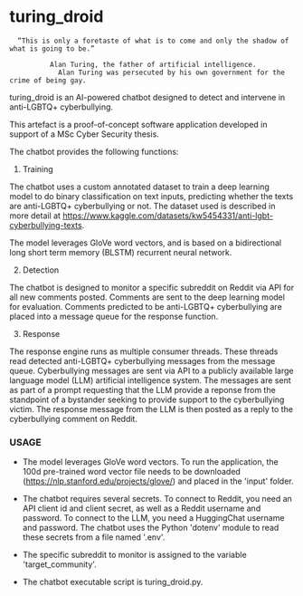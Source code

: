# turing_droid

      “This is only a foretaste of what is to come and only the shadow of what is going to be.”

              Alan Turing, the father of artificial intelligence.
                Alan Turing was persecuted by his own government for the crime of being gay.  
                
turing_droid is an AI-powered chatbot designed to detect and intervene in anti-LGBTQ+ cyberbullying.

This artefact is a proof-of-concept software application developed in support of a MSc Cyber Security thesis.

The chatbot provides the following functions:

1) Training

The chatbot uses a custom annotated dataset to train a deep learning model to do binary classification on text inputs, predicting whether the texts are anti-LGBTQ+ cyberbullying or not. 
The dataset used is described in more detail at https://www.kaggle.com/datasets/kw5454331/anti-lgbt-cyberbullying-texts. 

The model leverages GloVe word vectors, and is based on a bidirectional long short term memory (BLSTM) recurrent neural network.

2) Detection

The chatbot is designed to monitor a specific subreddit on Reddit via API for all new comments posted. 
Comments are sent to the deep learning model for evaluation. Comments predicted to be anti-LGBTQ+ cyberbullying are placed into a message queue for the response function.

3) Response

The response engine runs as multiple consumer threads. These threads read detected anti-LGBTQ+ cyberbullying messages from the message queue.
Cyberbullying messages are sent via API to a publicly available large language model (LLM) artificial intelligence system. The messages are sent
as part of a prompt requesting that the LLM provide a reponse from the standpoint of a bystander seeking to provide support to the cyberbullying victim.
The response message from the LLM is then posted as a reply to the cyberbullying comment on Reddit.


### USAGE

 - The model leverages GloVe word vectors. To run the application, the 100d pre-trained word vector file needs to be downloaded (https://nlp.stanford.edu/projects/glove/) 
and placed in the 'input' folder.

 - The chatbot requires several secrets. To connect to Reddit, you need an API client id and client secret, as well as a Reddit username and password. To connect to the LLM, you need a HuggingChat username and password. The chatbot uses the Python 'dotenv' module to read these secrets from a file named '.env'.

 - The specific subreddit to monitor is assigned to the variable 'target_community'.

 - The chatbot executable script is turing_droid.py.
